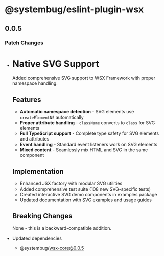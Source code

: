 # @systembug/eslint-plugin-wsx

## 0.0.5

### Patch Changes

- # Native SVG Support

    Added comprehensive SVG support to WSX Framework with proper namespace handling.

    ## Features
    - **Automatic namespace detection** - SVG elements use `createElementNS` automatically
    - **Proper attribute handling** - `className` converts to `class` for SVG elements
    - **Full TypeScript support** - Complete type safety for SVG elements and attributes
    - **Event handling** - Standard event listeners work on SVG elements
    - **Mixed content** - Seamlessly mix HTML and SVG in the same component

    ## Implementation
    - Enhanced JSX factory with modular SVG utilities
    - Added comprehensive test suite (108 new SVG-specific tests)
    - Created interactive SVG demo components in examples package
    - Updated documentation with SVG examples and usage guides

    ## Breaking Changes

    None - this is a backward-compatible addition.

- Updated dependencies
    - @systembug/wsx-core@0.0.5
